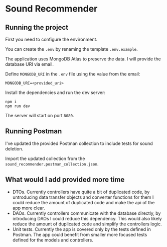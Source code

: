 # Sound Recommender

## Running the project

First you need to configure the environment.

You can create the `.env` by renaming the template `.env.example`.

The application uses MongoDB Atlas to preserve the data. I will provide the database URI via email.

Define `MONGODB_URI` in the `.env` file using the value from the email:

```
MONGODB_URI=<provided_uri>
```

Install the dependencies and run the dev server:

```shell
npm i
npm run dev
```

The server will start on port `8080`.

## Running Postman

I've updated the provided Postman collection to include tests for sound deletion.

Import the updated collection from the `sound_recommender.postman_collection.json`.

## What would I add provided more time

- DTOs. Currently controllers have quite a bit of duplicated code, by untroducing data transfer objects and converter functions for them I could reduce the amount of duplicated code and make the api of the app more clear.
- DAOs. Currently controllers communicate with the database directly, by introducing DAOs I could reduce this dependency. This would also likely reduce the amount of duplicated code and simplify the controllers logic.
- Unit tests. Currently the app is covered only by the tests defined in Postman. The app could benefit from smaller more focused tests defined for the models and controllers.

